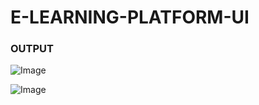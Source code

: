 # E-LEARNING-PLATFORM-UI

### OUTPUT

![Image](https://github.com/user-attachments/assets/9f131ac6-0a9a-4791-ad40-9db51e191dc5)

![Image](https://github.com/user-attachments/assets/c6f43925-55df-4ffe-b2da-b2374047435b)

